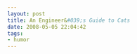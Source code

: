 ```yaml
---
layout: post
title: An Engineer&#039;s Guide to Cats
date: 2008-05-05 22:04:42
tags: 
- humor
---
```


<div align="center"><object width="425" height="355"><param name="movie" value="http://www.youtube.com/v/mHXBL6bzAR4&hl=en"></param><param name="wmode" value="transparent"></param><embed src="http://www.youtube.com/v/mHXBL6bzAR4&hl=en" type="application/x-shockwave-flash" wmode="transparent" width="425" height="355"></embed></object></div>
